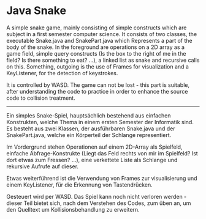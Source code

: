 # Java Snake

A simple snake game, mainly consisting of simple constructs which are subject in a first semester computer science. It consists of two classes, the executable Snake.java and SnakePart.java which Represents a part of the body of the snake.
In the foreground are operations on a 2D array as a game field, simple query constructs (Is the box to the right of me in the field? Is there something to eat? ...), a linked list as snake and recursive calls on this.
Something, outgoing is the use of Frames for visualization and a KeyListener, for the detection of keystrokes.

It is controlled by WASD. The game can not be lost - this part is suitable, after understanding the code to practice in order to enhance the source code to collision treatment.

----

Ein simples Snake-Spiel, hauptsächlich bestehend aus einfachen Konstrukten, welche Thema in einem ersten Semester der Informatik sind. Es besteht aus zwei Klassen, der ausführbaren Snake.java und der SnakePart.java, welche ein Körperteil der Schlange representiert.

Im Vordergrund stehen Operationen auf einem 2D-Array als Spielfeld, einfache Abfrage-Konstrukte (Liegt das Feld rechts von mir im Spielfeld? Ist dort etwas zum Fressen? ...), eine verkettete Liste als Schlange und rekursive Aufrufe auf dieser.

Etwas weiterführend ist die Verwendung von Frames zur visualisierung und einem KeyListener, für die Erkennung von Tastendrücken.


Gesteuert wird per WASD. Das Spiel kann noch nicht verloren werden - dieser Teil bietet sich, nach dem Verstehen des Codes, zum üben an, um den Quelltext um Kollisionsbehandlung zu erweitern.
